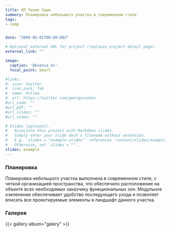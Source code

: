 ```yaml
---
title: КП Тихие Зори
summary: Планировка небольшого участка в современном стиле
tags:
- comp


date: "2009-05-01T00:00:00Z"

# Optional external URL for project (replaces project detail page).
external_link: ""

image:
  caption: '@ksenia_kc'
  focal_point: Smart

#links:
#- icon: twitter
#  icon_pack: fab
#  name: Follow
#  url: https://twitter.com/georgecushen
#url_code: ""
#url_pdf: ""
#url_slides: ""
#url_video: ""

# Slides (optional).
#   Associate this project with Markdown slides.
#   Simply enter your slide deck's filename without extension.
#   E.g. `slides = "example-slides"` references `content/slides/example-slides.md`.
#   Otherwise, set `slides = ""`.
slides: example
---
```




### Планировка

Планировка небольшого участка выполнена в современном стиле, с
четкой организацией пространства, что обеспечило расположение на
объекте всех необходимых заказчику функциональных зон. Модульное
озеленение обеспечивает удобство последующего ухода и позволяет
вписать все проектируемые элементы в ландшафт данного участка.

### Галерея

{{< gallery album="galery" >}}


